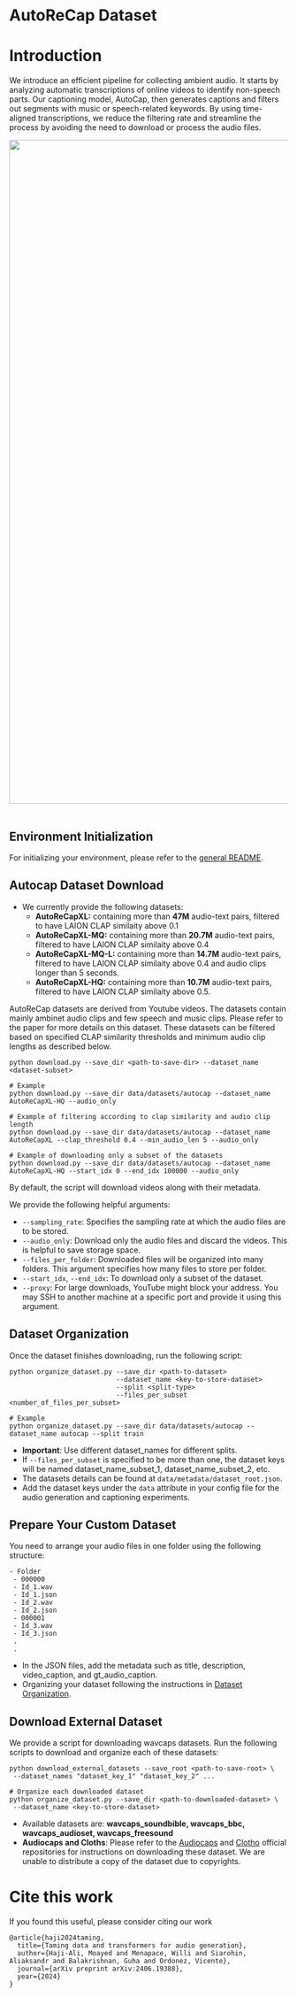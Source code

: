 
# AutoReCap Dataset

# Introduction 
We introduce an efficient pipeline for collecting ambient audio. It starts by analyzing automatic transcriptions of online videos to identify non-speech parts. Our captioning model, AutoCap, then generates captions and filters out segments with music or speech-related keywords. By using time-aligned transcriptions, we reduce the filtering rate and streamline the process by avoiding the need to download or process the audio files.
<br/>

<div align="center">
<img src="../assets/dataset.png" width="1200" />
</div>

<br/>


## Environment Initialization
For initializing your environment, please refer to the [general README](../README.md).

## Autocap Dataset Download
- We currently provide the following datasets:
    <!-- * **autocap_audioset_vggsounds:** containing roughly **445K** audio-text pairs, derived from VGGSounds and a subset of AudioSet. This dataset was not filtered to remove music and speech. -->
    * **AutoReCapXL:** containing more than **47M** audio-text pairs, filtered to have LAION CLAP similaity above 0.1
    * **AutoReCapXL-MQ:** containing more than **20.7M** audio-text pairs, filtered to have LAION CLAP similaity above 0.4
    * **AutoReCapXL-MQ-L:** containing more than **14.7M** audio-text pairs, filtered to have LAION CLAP similaity above 0.4 and audio clips longer than 5 seconds.
    * **AutoReCapXL-HQ:** containing more than **10.7M** audio-text pairs, filtered to have LAION CLAP similaity above 0.5.
    
AutoReCap datasets are derived from Youtube videos. The datasets contain mainly ambinet audio clips and few speech and music clips. Please refer to the paper for more details on this dataset. These datasets can be filtered based on specified CLAP similarity thresholds and minimum audio clip lengths as described below.

```shell
python download.py --save_dir <path-to-save-dir> --dataset_name <dataset-subset>

# Example
python download.py --save_dir data/datasets/autocap --dataset_name AutoReCapXL-HQ --audio_only 

# Example of filtering according to clap similarity and audio clip length
python download.py --save_dir data/datasets/autocap --dataset_name AutoReCapXL --clap_threshold 0.4 --min_audio_len 5 --audio_only 

# Example of downloading only a subset of the datasets
python download.py --save_dir data/datasets/autocap --dataset_name AutoReCapXL-HQ --start_idx 0 --end_idx 100000 --audio_only 
```


By default, the script will download videos along with their metadata.

We provide the following helpful arguments:
- `--sampling_rate`: Specifies the sampling rate at which the audio files are to be stored.
- `--audio_only`: Download only the audio files and discard the videos. This is helpful to save storage space.
- `--files_per_folder`: Downloaded files will be organized into many folders. This argument specifies how many files to store per folder.
- `--start_idx`, `--end_idx`: To download only a subset of the dataset.
- `--proxy`: For large downloads, YouTube might block your address. You may SSH to another machine at a specific port and provide it using this argument.

## Dataset Organization
Once the dataset finishes downloading, run the following script:
```shell
python organize_dataset.py --save_dir <path-to-dataset> 
                           --dataset_name <key-to-store-dataset> 
                           --split <split-type> 
                           --files_per_subset <number_of_files_per_subset>

# Example
python organize_dataset.py --save_dir data/datasets/autocap --dataset_name autocap --split train
```
- **Important**: Use different dataset_names for different splits.
- If `--files_per_subset` is specified to be more than one, the dataset keys will be named dataset_name_subset_1, dataset_name_subset_2, etc.
- The datasets details can be found at `data/metadata/dataset_root.json`.
- Add the dataset keys under the `data` attribute in your config file for the audio generation and captioning experiments.

## Prepare Your Custom Dataset
You need to arrange your audio files in one folder using the following structure:
```
- Folder
 - 000000
 - Id_1.wav
 - Id_1.json
 - Id_2.wav
 - Id_2.json
 - 000001
 - Id_3.wav
 - Id_3.json
 .
 .
```
- In the JSON files, add the metadata such as title, description, video_caption, and gt_audio_caption.
- Organizing your dataset following the instructions in [Dataset Organization](#dataset-organization).

## Download External Dataset
We provide a script for downloading wavcaps datasets. Run the following scripts to download and organize each of these datasets:

```shell
python download_external_datasets --save_root <path-to-save-root> \
 --dataset_names "dataset_key_1" "dataset_key_2" ...

# Organize each downloaded dataset
python organize_dataset.py --save_dir <path-to-downloaded-dataset> \
 --dataset_name <key-to-store-dataset> 
```
- Available datasets are: **wavcaps_soundbible, wavcaps_bbc, wavcaps_audioset, wavcaps_freesound**
- **Audiocaps and Cloths**: Please refer to the [Audiocaps](https://github.com/cdjkim/audiocaps) and [Clotho](https://zenodo.org/records/3490684) official repositories for instructions on downloading these dataset. We are unable to distribute a copy of the dataset due to copyrights.


# Cite this work
If you found this useful, please consider citing our work

```
@article{haji2024taming,
  title={Taming data and transformers for audio generation},
  author={Haji-Ali, Moayed and Menapace, Willi and Siarohin, Aliaksandr and Balakrishnan, Guha and Ordonez, Vicente},
  journal={arXiv preprint arXiv:2406.19388},
  year={2024}
}
```
